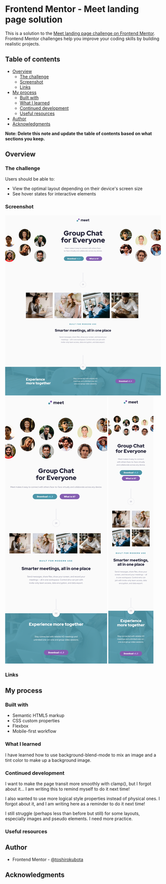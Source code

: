 # Frontend Mentor - Meet landing page solution

This is a solution to the [Meet landing page challenge on Frontend Mentor](https://www.frontendmentor.io/challenges/meet-landing-page-rbTDS6OUR). Frontend Mentor challenges help you improve your coding skills by building realistic projects. 

## Table of contents

- [Overview](#overview)
  - [The challenge](#the-challenge)
  - [Screenshot](#screenshot)
  - [Links](#links)
- [My process](#my-process)
  - [Built with](#built-with)
  - [What I learned](#what-i-learned)
  - [Continued development](#continued-development)
  - [Useful resources](#useful-resources)
- [Author](#author)
- [Acknowledgments](#acknowledgments)

**Note: Delete this note and update the table of contents based on what sections you keep.**

## Overview

### The challenge

Users should be able to:

- View the optimal layout depending on their device's screen size
- See hover states for interactive elements

### Screenshot

![screenshot - Desktop version](./screenshotDesktop.png)
![screenshot - Tablet version](./screenshotTablet.png)
![screenshot - Mobile version](./screenshotMobile.png)

### Links

## My process

### Built with

- Semantic HTML5 markup
- CSS custom properties
- Flexbox
- Mobile-first workflow

### What I learned

I have learned how to use background-blend-mode to mix an image and a tint color to make up a background image.

### Continued development

I want to make the page transit more smoothly with clamp(), but I forgot about it... I am writing this to remind myself to do it next time!

I also wanted to use more logical style properties instead of physical ones. I forgot about it, and I am writing here as a reminder to do it next time!

I still struggle (perhaps less than before but still) for some layouts, especially images and pseudo elements. I need more practice.

### Useful resources

## Author

- Frontend Mentor - [@toshirokubota](https://www.frontendmentor.io/profile/toshirokubota)

## Acknowledgments

